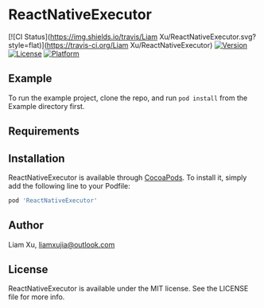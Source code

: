 # ReactNativeExecutor

[![CI Status](https://img.shields.io/travis/Liam Xu/ReactNativeExecutor.svg?style=flat)](https://travis-ci.org/Liam Xu/ReactNativeExecutor)
[![Version](https://img.shields.io/cocoapods/v/ReactNativeExecutor.svg?style=flat)](https://cocoapods.org/pods/ReactNativeExecutor)
[![License](https://img.shields.io/cocoapods/l/ReactNativeExecutor.svg?style=flat)](https://cocoapods.org/pods/ReactNativeExecutor)
[![Platform](https://img.shields.io/cocoapods/p/ReactNativeExecutor.svg?style=flat)](https://cocoapods.org/pods/ReactNativeExecutor)

## Example

To run the example project, clone the repo, and run `pod install` from the Example directory first.

## Requirements

## Installation

ReactNativeExecutor is available through [CocoaPods](https://cocoapods.org). To install
it, simply add the following line to your Podfile:

```ruby
pod 'ReactNativeExecutor'
```

## Author

Liam Xu, liamxujia@outlook.com

## License

ReactNativeExecutor is available under the MIT license. See the LICENSE file for more info.
